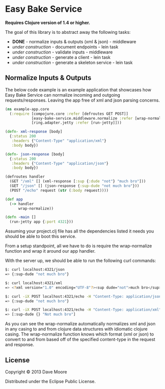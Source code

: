# Easy Bake Service

__Requires Clojure version of 1.4 or higher.__

The goal of this library is to abstract away the following tasks:

  * __DONE__ - normalize inputs & outputs (xml & json) - middleware
  * _under construction_ - document endpoints - lein task
  * _under construction_ - validate inputs - middleware
  * _under construction_ - generate a client - lein task
  * _under construction_ - generate a skeleton service - lein task

## Normalize Inputs & Outputs

The below code example is an example application that showcases how Easy Bake Service can normalize incoming and outgoing requests/responses. Leaving the app free of xml and json parsing concerns.

```clojure
(ns example-app.core
  (:require [compojure.core :refer [defroutes GET POST]]
            [easy-bake-service.middleware.normalize :refer [wrap-normalize]]
            [ring.adapter.jetty :refer [run-jetty]]))

(defn- xml-response [body]
  {:status 200
   :headers {"Content-Type" "application/xml"}
   :body body})

(defn- json-response [body]
  {:status 200
   :headers {"Content-Type" "application/json"}
   :body body})

(defroutes handler
  (GET "/xml" [] (xml-response [:sup {:dude "not"} "much bro"]))
  (GET "/json" [] (json-response {:sup-dude "not much bro"}))
  (POST "/echo" request (str (:body request))))

(def app
  (-> handler
      wrap-normalize))

(defn -main []
  (run-jetty app {:port 4321}))
```

Assuming your project.clj file has all the dependencies listed it needs you should be able to boot this service.

From a setup standpoint, all we have to do is require the wrap-normalize function and wrap it around our app handler.

With the server up, we should be able to run the following curl commands:

```bash
$: curl localhost:4321/json
=> {:sup-dude "not much bro"}

$: curl localhost:4321/xml
=> <?xml version="1.0" encoding="UTF-8"?><sup dude="not">much bro</sup>

$: curl -iX POST localhost:4321/echo -H "Content-Type: application/json" -d '{"supDude":"not much bro"}'
=> {:sup-dude "not much bro"}

$: curl -iX POST localhost:4321/echo -H "Content-Type: application/xml" -d '<?xml version="1.0" encoding="UTF-8"?><sup-dude>Not much bro</sup-dude>'
=> [:sup-dude {} "Not much bro"]
```

As you can see the wrap-normalize automatically normalizes xml and json in any casing to and from clojure data structures with idiomatic clojure casing. The wrap-normalize function knows which format (xml or json) to convert to and from based off of the specified content-type in the request and response.

## License

Copyright © 2013 Dave Moore

Distributed under the Eclipse Public License.
